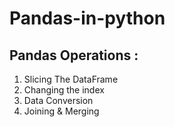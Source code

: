 # Pandas-in-python

## Pandas Operations :
1. Slicing The DataFrame
2. Changing the index
3. Data Conversion
4. Joining & Merging
